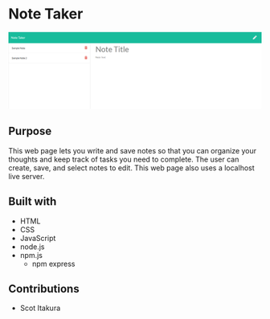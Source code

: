 # Note Taker
![NoteTakerWebImage](./public/assets/images/note-taker-web-image.PNG "Note Taker Web Image")
## Purpose
This web page lets you write and save notes so that you can organize your thoughts and keep track of tasks you need to complete. The user can create, save, and select notes to edit. This web page also uses a localhost live server.
## Built with
* HTML
* CSS
* JavaScript
* node.js
* npm.js
  * npm express
## Contributions
* Scot Itakura